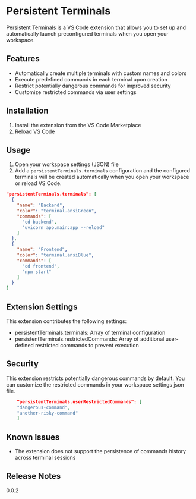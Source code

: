 # Persistent Terminals

Persistent Terminals is a VS Code extension that allows you to set up and automatically launch preconfigured terminals when you open your workspace.

## Features

- Automatically create multiple terminals with custom names and colors
- Execute predefined commands in each terminal upon creation
- Restrict potentially dangerous commands for improved security
- Customize restricted commands via user settings

## Installation

1. Install the extension from the VS Code Marketplace
2. Reload VS Code

## Usage

1. Open your workspace settings (JSON) file
2. Add a `persistentTerminals.terminals` configuration and the configured terminals will be created automatically when you open your workspace or reload VS Code.

```json
"persistentTerminals.terminals": [
  {
    "name": "Backend",
    "color": "terminal.ansiGreen",
    "commands": [
      "cd backend",
      "uvicorn app.main:app --reload"
    ]
  },
  {
    "name": "Frontend",
    "color": "terminal.ansiBlue",
    "commands": [
      "cd frontend",
      "npm start"
    ]
  }
]
```

## Extension Settings

This extension contributes the following settings:

- persistentTerminals.terminals: Array of terminal configuration
- persistentTerminals.restrictedCommands: Array of additional user-defined restricted commands to prevent execution

## Security

This extension restricts potentially dangerous commands by default. You can customize the restricted commands in your workspace settings json file.

```json
    "persistentTerminals.userRestrictedCommands": [
    "dangerous-command",
    "another-risky-command"
    ]
```

## Known Issues

- The extension does not support the persistence of commands history across terminal sessions

## Release Notes

0.0.2
